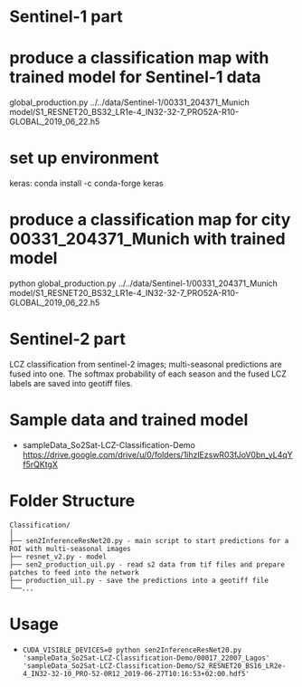 # Sentinel-1 part
# produce a classification map with trained model for Sentinel-1 data
global_production.py ../../data/Sentinel-1/00331_204371_Munich model/S1_RESNET20_BS32_LR1e-4_IN32-32-7_PRO52A-R10-GLOBAL_2019_06_22.h5

# set up environment
keras:          conda install -c conda-forge keras

# produce a classification map for city 00331_204371_Munich with trained model
python global_production.py ../../data/Sentinel-1/00331_204371_Munich model/S1_RESNET20_BS32_LR1e-4_IN32-32-7_PRO52A-R10-GLOBAL_2019_06_22.h5




# Sentinel-2 part
LCZ classification from sentinel-2 images; multi-seasonal predictions are fused into one.
The softmax probability of each season and the fused LCZ labels are saved into geotiff files.

# Sample data and trained model
- sampleData_So2Sat-LCZ-Classification-Demo https://drive.google.com/drive/u/0/folders/1ihzlEzswR03fJoV0bn_yL4qYf5rQKtgX

# Folder Structure
  ```
  Classification/
  │
  ├── sen2InferenceResNet20.py - main script to start predictions for a ROI with multi-seasonal images
  ├── resnet_v2.py - model
  ├── sen2_production_uil.py - read s2 data from tif files and prepare patches to feed into the network
  ├── production_uil.py - save the predictions into a geotiff file
  └──...
  ```

# Usage

- `CUDA_VISIBLE_DEVICES=0 python sen2InferenceResNet20.py 'sampleData_So2Sat-LCZ-Classification-Demo/00017_22007_Lagos' 'sampleData_So2Sat-LCZ-Classification-Demo/S2_RESNET20_BS16_LR2e-4_IN32-32-10_PRO-52-0R12_2019-06-27T10:16:53+02:00.hdf5'`







